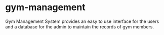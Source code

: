# gym-management
Gym Management System provides an easy to use interface for the users and a database for the admin to maintain the records of gym members.
